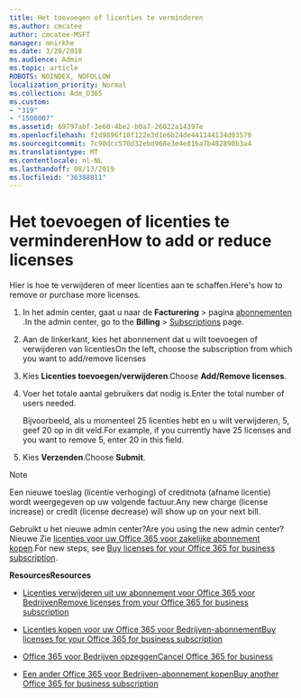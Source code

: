 ```yaml
---
title: Het toevoegen of licenties te verminderen
ms.author: cmcatee
author: cmcatee-MSFT
manager: mnirkhe
ms.date: 3/20/2018
ms.audience: Admin
ms.topic: article
ROBOTS: NOINDEX, NOFOLLOW
localization_priority: Normal
ms.collection: Adm_O365
ms.custom:
- "319"
- "1500007"
ms.assetid: 69797abf-3e60-4be2-b0a7-26022a14397e
ms.openlocfilehash: f2d9896f10f122e3d1e6b24de441144134d03570
ms.sourcegitcommit: 7c90dcc570d32ebd968e3e4e816a7b482890b3a4
ms.translationtype: MT
ms.contentlocale: nl-NL
ms.lasthandoff: 08/13/2019
ms.locfileid: "36388811"
---
```

# <a name="how-to-add-or-reduce-licenses"></a><span data-ttu-id="5a4c3-102">Het toevoegen of licenties te verminderen</span><span class="sxs-lookup"><span data-stu-id="5a4c3-102">How to add or reduce licenses</span></span>

<span data-ttu-id="5a4c3-103">Hier is hoe te verwijderen of meer licenties aan te schaffen.</span><span class="sxs-lookup"><span data-stu-id="5a4c3-103">Here's how to remove or purchase more licenses.</span></span>
  
1. <span data-ttu-id="5a4c3-104">In het admin center, gaat u naar de **Facturering** \> pagina [abonnementen](https://go.microsoft.com/fwlink/p/?linkid=842054) .</span><span class="sxs-lookup"><span data-stu-id="5a4c3-104">In the admin center, go to the **Billing** \> [Subscriptions](https://go.microsoft.com/fwlink/p/?linkid=842054) page.</span></span>

2. <span data-ttu-id="5a4c3-105">Aan de linkerkant, kies het abonnement dat u wilt toevoegen of verwijderen van licenties</span><span class="sxs-lookup"><span data-stu-id="5a4c3-105">On the left, choose the subscription from which you want to add/remove licenses</span></span>

3. <span data-ttu-id="5a4c3-106">Kies **Licenties toevoegen/verwijderen**.</span><span class="sxs-lookup"><span data-stu-id="5a4c3-106">Choose **Add/Remove licenses**.</span></span>

4. <span data-ttu-id="5a4c3-107">Voer het totale aantal gebruikers dat nodig is.</span><span class="sxs-lookup"><span data-stu-id="5a4c3-107">Enter the total number of users needed.</span></span>

    <span data-ttu-id="5a4c3-108">Bijvoorbeeld, als u momenteel 25 licenties hebt en u wilt verwijderen, 5, geef 20 op in dit veld.</span><span class="sxs-lookup"><span data-stu-id="5a4c3-108">For example, if you currently have 25 licenses and you want to remove 5, enter 20 in this field.</span></span>

5. <span data-ttu-id="5a4c3-109">Kies **Verzenden**.</span><span class="sxs-lookup"><span data-stu-id="5a4c3-109">Choose **Submit**.</span></span>

> [!NOTE]
> <span data-ttu-id="5a4c3-110">Een nieuwe toeslag (licentie verhoging) of creditnota (afname licentie) wordt weergegeven op uw volgende factuur.</span><span class="sxs-lookup"><span data-stu-id="5a4c3-110">Any new charge (license increase) or credit (license decrease) will show up on your next bill.</span></span>

<span data-ttu-id="5a4c3-111">Gebruikt u het nieuwe admin center?</span><span class="sxs-lookup"><span data-stu-id="5a4c3-111">Are you using the new admin center?</span></span> <span data-ttu-id="5a4c3-112">Nieuwe Zie [licenties voor uw Office 365 voor zakelijke abonnement kopen](https://docs.microsoft.com/en-us/office365/admin/subscriptions-and-billing/buy-licenses).</span><span class="sxs-lookup"><span data-stu-id="5a4c3-112">For new steps, see [Buy licenses for your Office 365 for business subscription](https://docs.microsoft.com/en-us/office365/admin/subscriptions-and-billing/buy-licenses).</span></span>

 <span data-ttu-id="5a4c3-113">**Resources**</span><span class="sxs-lookup"><span data-stu-id="5a4c3-113">**Resources**</span></span>
  
- [<span data-ttu-id="5a4c3-114">Licenties verwijderen uit uw abonnement voor Office 365 voor Bedrijven</span><span class="sxs-lookup"><span data-stu-id="5a4c3-114">Remove licenses from your Office 365 for business subscription</span></span>](https://docs.microsoft.com/en-us/office365/admin/subscriptions-and-billing/remove-licenses-from-subscription)

- [<span data-ttu-id="5a4c3-115">Licenties kopen voor uw Office 365 voor Bedrijven-abonnement</span><span class="sxs-lookup"><span data-stu-id="5a4c3-115">Buy licenses for your Office 365 for business subscription</span></span>](https://docs.microsoft.com/en-us/office365/admin/subscriptions-and-billing/buy-licenses)

- [<span data-ttu-id="5a4c3-116">Office 365 voor Bedrijven opzeggen</span><span class="sxs-lookup"><span data-stu-id="5a4c3-116">Cancel Office 365 for business</span></span>](https://docs.microsoft.com/en-us/office365/admin/subscriptions-and-billing/cancel-your-subscription)

- [<span data-ttu-id="5a4c3-117">Een ander Office 365 voor Bedrijven-abonnement kopen</span><span class="sxs-lookup"><span data-stu-id="5a4c3-117">Buy another Office 365 for business subscription</span></span>](https://docs.microsoft.com/en-us/office365/admin/subscriptions-and-billing/buy-another-subscription)
